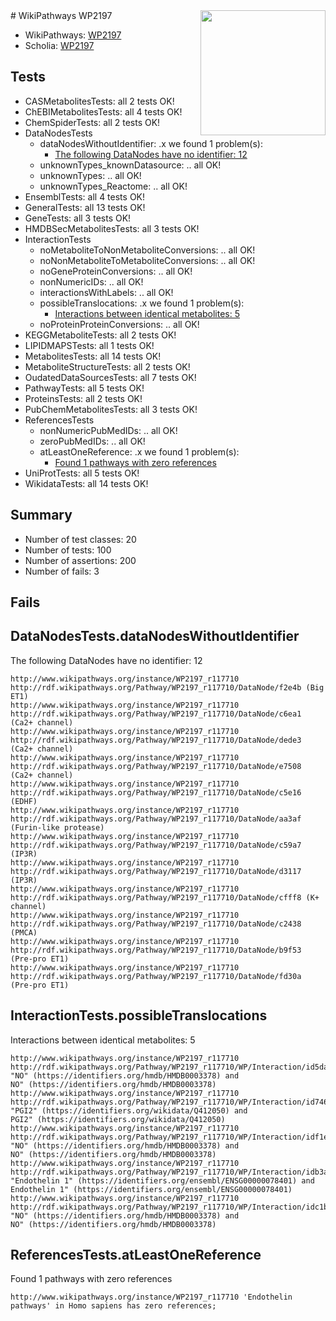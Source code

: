 <img style="float: right; width: 200px" src="https://upload.wikimedia.org/wikipedia/commons/thumb/8/83/Wplogo_with_text_500.png/640px-Wplogo_with_text_500.png" />
# WikiPathways WP2197

* WikiPathways: [WP2197](https://identifiers.org/wikipathways:WP2197)
* Scholia: [WP2197](https://scholia.toolforge.org/wikipathways/WP2197)
## Tests
* CASMetabolitesTests: all 2 tests OK!
* ChEBIMetabolitesTests: all 4 tests OK!
* ChemSpiderTests: all 2 tests OK!
* DataNodesTests
    * dataNodesWithoutIdentifier: .x we found 1 problem(s):
        * [The following DataNodes have no identifier: 12](#8792c492)
    * unknownTypes_knownDatasource: .. all OK!
    * unknownTypes: .. all OK!
    * unknownTypes_Reactome: .. all OK!
* EnsemblTests: all 4 tests OK!
* GeneralTests: all 13 tests OK!
* GeneTests: all 3 tests OK!
* HMDBSecMetabolitesTests: all 3 tests OK!
* InteractionTests
    * noMetaboliteToNonMetaboliteConversions: .. all OK!
    * noNonMetaboliteToMetaboliteConversions: .. all OK!
    * noGeneProteinConversions: .. all OK!
    * nonNumericIDs: .. all OK!
    * interactionsWithLabels: .. all OK!
    * possibleTranslocations: .x we found 1 problem(s):
        * [Interactions between identical metabolites: 5](#d59038c8)
    * noProteinProteinConversions: .. all OK!
* KEGGMetaboliteTests: all 2 tests OK!
* LIPIDMAPSTests: all 1 tests OK!
* MetabolitesTests: all 14 tests OK!
* MetaboliteStructureTests: all 2 tests OK!
* OudatedDataSourcesTests: all 7 tests OK!
* PathwayTests: all 5 tests OK!
* ProteinsTests: all 2 tests OK!
* PubChemMetabolitesTests: all 3 tests OK!
* ReferencesTests
    * nonNumericPubMedIDs: .. all OK!
    * zeroPubMedIDs: .. all OK!
    * atLeastOneReference: .x we found 1 problem(s):
        * [Found 1 pathways with zero references](#35eb778e)
* UniProtTests: all 5 tests OK!
* WikidataTests: all 14 tests OK!


## Summary

* Number of test classes: 20
* Number of tests: 100
* Number of assertions: 200
* Number of fails: 3

## Fails

<a name="8792c492" />

## DataNodesTests.dataNodesWithoutIdentifier

The following DataNodes have no identifier: 12
```
http://www.wikipathways.org/instance/WP2197_r117710 http://rdf.wikipathways.org/Pathway/WP2197_r117710/DataNode/f2e4b (Big ET1)
http://www.wikipathways.org/instance/WP2197_r117710 http://rdf.wikipathways.org/Pathway/WP2197_r117710/DataNode/c6ea1 (Ca2+ channel)
http://www.wikipathways.org/instance/WP2197_r117710 http://rdf.wikipathways.org/Pathway/WP2197_r117710/DataNode/dede3 (Ca2+ channel)
http://www.wikipathways.org/instance/WP2197_r117710 http://rdf.wikipathways.org/Pathway/WP2197_r117710/DataNode/e7508 (Ca2+ channel)
http://www.wikipathways.org/instance/WP2197_r117710 http://rdf.wikipathways.org/Pathway/WP2197_r117710/DataNode/c5e16 (EDHF)
http://www.wikipathways.org/instance/WP2197_r117710 http://rdf.wikipathways.org/Pathway/WP2197_r117710/DataNode/aa3af (Furin-like protease)
http://www.wikipathways.org/instance/WP2197_r117710 http://rdf.wikipathways.org/Pathway/WP2197_r117710/DataNode/c59a7 (IP3R)
http://www.wikipathways.org/instance/WP2197_r117710 http://rdf.wikipathways.org/Pathway/WP2197_r117710/DataNode/d3117 (IP3R)
http://www.wikipathways.org/instance/WP2197_r117710 http://rdf.wikipathways.org/Pathway/WP2197_r117710/DataNode/cfff8 (K+ channel)
http://www.wikipathways.org/instance/WP2197_r117710 http://rdf.wikipathways.org/Pathway/WP2197_r117710/DataNode/c2438 (PMCA)
http://www.wikipathways.org/instance/WP2197_r117710 http://rdf.wikipathways.org/Pathway/WP2197_r117710/DataNode/b9f53 (Pre-pro ET1)
http://www.wikipathways.org/instance/WP2197_r117710 http://rdf.wikipathways.org/Pathway/WP2197_r117710/DataNode/fd30a (Pre-pro ET1)
```

<a name="d59038c8" />

## InteractionTests.possibleTranslocations

Interactions between identical metabolites: 5
```
http://www.wikipathways.org/instance/WP2197_r117710 http://rdf.wikipathways.org/Pathway/WP2197_r117710/WP/Interaction/id5da5c6b1 "NO" (https://identifiers.org/hmdb/HMDB0003378) and 
NO" (https://identifiers.org/hmdb/HMDB0003378)
http://www.wikipathways.org/instance/WP2197_r117710 http://rdf.wikipathways.org/Pathway/WP2197_r117710/WP/Interaction/id7462d22 "PGI2" (https://identifiers.org/wikidata/Q412050) and 
PGI2" (https://identifiers.org/wikidata/Q412050)
http://www.wikipathways.org/instance/WP2197_r117710 http://rdf.wikipathways.org/Pathway/WP2197_r117710/WP/Interaction/idf1eab143 "NO" (https://identifiers.org/hmdb/HMDB0003378) and 
NO" (https://identifiers.org/hmdb/HMDB0003378)
http://www.wikipathways.org/instance/WP2197_r117710 http://rdf.wikipathways.org/Pathway/WP2197_r117710/WP/Interaction/idb3aa2f38 "Endothelin 1" (https://identifiers.org/ensembl/ENSG00000078401) and 
Endothelin 1" (https://identifiers.org/ensembl/ENSG00000078401)
http://www.wikipathways.org/instance/WP2197_r117710 http://rdf.wikipathways.org/Pathway/WP2197_r117710/WP/Interaction/idc1b3c0dd "NO" (https://identifiers.org/hmdb/HMDB0003378) and 
NO" (https://identifiers.org/hmdb/HMDB0003378)
```

<a name="35eb778e" />

## ReferencesTests.atLeastOneReference

Found 1 pathways with zero references
```
http://www.wikipathways.org/instance/WP2197_r117710 'Endothelin pathways' in Homo sapiens has zero references; 
```

